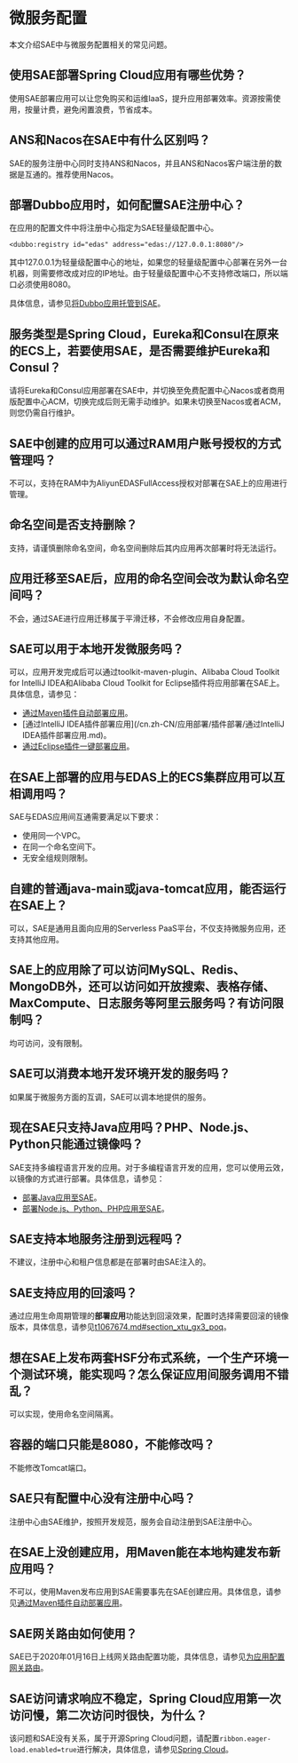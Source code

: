# 微服务配置

本文介绍SAE中与微服务配置相关的常见问题。

## 使用SAE部署Spring Cloud应用有哪些优势？

使用SAE部署应用可以让您免购买和运维IaaS，提升应用部署效率。资源按需使用，按量计费，避免闲置浪费，节省成本。

## ANS和Nacos在SAE中有什么区别吗？

SAE的服务注册中心同时支持ANS和Nacos，并且ANS和Nacos客户端注册的数据是互通的。推荐使用Nacos。

## 部署Dubbo应用时，如何配置SAE注册中心？

在应用的配置文件中将注册中心指定为SAE轻量级配置中心。

`<dubbo:registry id="edas" address="edas://127.0.0.1:8080"/>`

其中127.0.0.1为轻量级配置中心的地址，如果您的轻量级配置中心部署在另外一台机器，则需要修改成对应的IP地址。由于轻量级配置中心不支持修改端口，所以端口必须使用8080。

具体信息，请参见[将Dubbo应用托管到SAE](/cn.zh-CN/快速入门/微服务应用入门/将Dubbo应用托管到SAE.md)。

## 服务类型是Spring Cloud，Eureka和Consul在原来的ECS上，若要使用SAE，是否需要维护Eureka和Consul？

请将Eureka和Consul应用部署在SAE中，并切换至免费配置中心Nacos或者商用版配置中心ACM，切换完成后则无需手动维护。如果未切换至Nacos或者ACM，则您仍需自行维护。

## SAE中创建的应用可以通过RAM用户账号授权的方式管理吗？

不可以，支持在RAM中为AliyunEDASFullAccess授权对部署在SAE上的应用进行管理。

## 命名空间是否支持删除？

支持，请谨慎删除命名空间，命名空间删除后其内应用再次部署时将无法运行。

## 应用迁移至SAE后，应用的命名空间会改为默认命名空间吗？

不会，通过SAE进行应用迁移属于平滑迁移，不会修改应用自身配置。

## SAE可以用于本地开发微服务吗？

可以，应用开发完成后可以通过toolkit-maven-plugin、Alibaba Cloud Toolkit for IntelliJ IDEA和Alibaba Cloud Toolkit for Eclipse插件将应用部署在SAE上。具体信息，请参见：

-   [通过Maven插件自动部署应用](/cn.zh-CN/应用部署/插件部署/通过Maven插件自动部署应用.md)。
-   [通过IntelliJ IDEA插件部署应用](/cn.zh-CN/应用部署/插件部署/通过IntelliJ IDEA插件部署应用.md)。
-   [通过Eclipse插件一键部署应用](/cn.zh-CN/应用部署/插件部署/通过Eclipse插件一键部署应用.md)。

## 在SAE上部署的应用与EDAS上的ECS集群应用可以互相调用吗？

SAE与EDAS应用间互通需要满足以下要求：

-   使用同一个VPC。
-   在同一个命名空间下。
-   无安全组规则限制。

## 自建的普通java-main或java-tomcat应用，能否运行在SAE上？

可以，SAE是通用且面向应用的Serverless PaaS平台，不仅支持微服务应用，还支持其他应用。

## SAE上的应用除了可以访问MySQL、Redis、MongoDB外，还可以访问如开放搜索、表格存储、MaxCompute、日志服务等阿里云服务吗？有访问限制吗？

均可访问，没有限制。

## SAE可以消费本地开发环境开发的服务吗？

如果属于微服务方面的互调，SAE可以调本地提供的服务。

## 现在SAE只支持Java应用吗？PHP、Node.js、Python只能通过镜像吗？

SAE支持多编程语言开发的应用。对于多编程语言开发的应用，您可以使用云效，以镜像的方式进行部署。具体信息，请参见：

-   [部署Java应用至SAE](/cn.zh-CN/应用部署/CICD部署/使用云效部署应用至SAE/部署Java应用至SAE.md)。
-   [部署Node.js、Python、PHP应用至SAE](/cn.zh-CN/应用部署/CICD部署/使用云效部署应用至SAE/部署Node.js、Python、PHP应用至SAE.md)。

## SAE支持本地服务注册到远程吗？

不建议，注册中心和租户信息都是在部署时由SAE注入的。

## SAE支持应用的回滚吗？

通过应用生命周期管理的**部署应用**功能达到回滚效果，配置时选择需要回滚的镜像版本，具体信息，请参见[t1067674.md\#section\_xtu\_gx3\_poq](/cn.zh-CN/应用管理/应用生命周期/管理应用生命周期.md)。

## 想在SAE上发布两套HSF分布式系统，一个生产环境一个测试环境，能实现吗？怎么保证应用间服务调用不错乱？

可以实现，使用命名空间隔离。

## 容器的端口只能是8080，不能修改吗？

不能修改Tomcat端口。

## SAE只有配置中心没有注册中心吗？

注册中心由SAE维护，按照开发规范，服务会自动注册到SAE注册中心。

## 在SAE上没创建应用，用Maven能在本地构建发布新应用吗？

不可以，使用Maven发布应用到SAE需要事先在SAE创建应用。具体信息，请参见[通过Maven插件自动部署应用](/cn.zh-CN/应用部署/插件部署/通过Maven插件自动部署应用.md)。

## SAE网关路由如何使用？

SAE已于2020年01月16日上线网关路由配置功能，具体信息，请参见[为应用配置网关路由](/cn.zh-CN/应用管理/配置网关路由/为应用配置网关路由.md)。

## SAE访问请求响应不稳定，Spring Cloud应用第一次访问慢，第二次访问时很快，为什么？

该问题和SAE没有关系，属于开源Spring Cloud问题，请配置`ribbon.eager-load.enabled=true`进行解决，具体信息，请参见[Spring Cloud](https://spring.io/projects/spring-cloud)。

